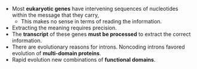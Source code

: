 - Most **eukaryotic genes** have intervening sequences of nucleotides within the message that they carry,
	- This makes no sense in terms of reading the information.
- Extracting the meaning requires precision.
- The **transcript** of these genes **must be processed** to extract the correct information.
- There are evolutionary reasons for introns. Noncoding introns favored evolution of **multi-domain proteins**.
- Rapid evolution new combinations of **functional domains**.